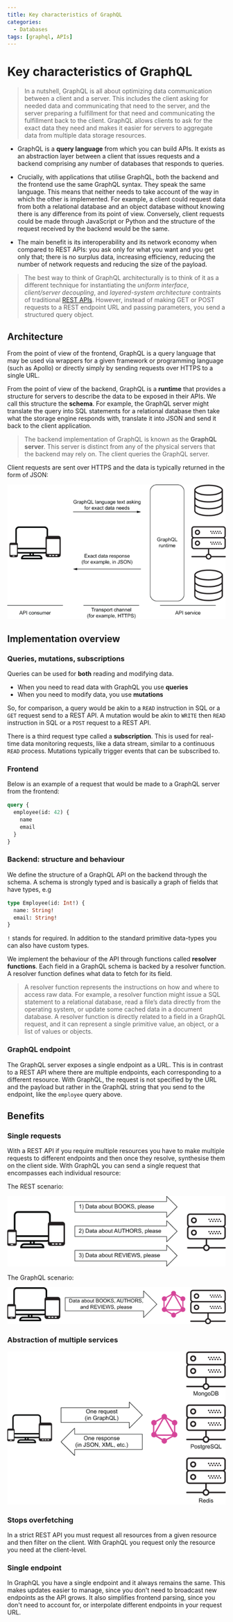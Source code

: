 ```yaml
---
title: Key characteristics of GraphQL
categories:
  - Databases
tags: [graphql, APIs]
---
```


# Key characteristics of GraphQL

> In a nutshell, GraphQL is all about optimizing data communication between a
> client and a server. This includes the client asking for needed data and
> communicating that need to the server, and the server preparing a fulfillment
> for that need and communicating the fulfillment back to the client. GraphQL
> allows clients to ask for the exact data they need and makes it easier for
> servers to aggregate data from multiple data storage resources.

- GraphQL is a **query language** from which you can build APIs. It exists as an
  abstraction layer between a client that issues requests and a backend
  comprising any number of databases that responds to queries.

- Crucially, with applications that utilise GraphQL, both the backend and the
  frontend use the same GraphQL syntax. They speak the same language. This means
  that neither needs to take account of the way in which the other is
  implemented. For example, a client could request data from both a relational
  database and an object database without knowing there is any difference from
  its point of view. Conversely, client requests could be made through
  JavaScript or Python and the structure of the request received by the backend
  would be the same.
- The main benefit is its interoperability and its network economy when compared
  to REST APIs: you ask only for what you want and you get only that; there is
  no surplus data, increasing efficiency, reducing the number of network
  requests and reducing the size of the payload.

> The best way to think of GraphQL architecturally is to think of it as a
> different technique for instantiating the _uniform interface_, _client/server
> decoupling_, and _layered-system architecture_ contraints of traditional
> [REST APIs](/Databases/REST/RESTful_APIs.md#rest). However, instead of making
> GET or POST requests to a REST endpoint URL and passing parameters, you send a
> structured query object.

## Architecture

From the point of view of the frontend, GraphQL is a query language that may be
used via wrappers for a given framework or programming language (such as Apollo)
or directly simply by sending requests over HTTPS to a single URL.

From the point of view of the backend, GraphQL is a **runtime** that provides a
structure for servers to describe the data to be exposed in their APIs. We call
this structure the **schema**. For example, the GraphQL server might translate
the query into SQL statements for a relational database then take what the
storage engine responds with, translate it into JSON and send it back to the
client application.

> The backend implementation of GraphQL is known as the **GraphQL server**. This
> server is distinct from any of the physical servers that the backend may rely
> on. The client queries the GraphQL server.

Client requests are sent over HTTPS and the data is typically returned in the
form of JSON:

![](/img/graphql-architecture.png)

## Implementation overview

### Queries, mutations, subscriptions

Queries can be used for **both** reading and modifying data.

- When you need to read data with GraphQL you use **queries**
- When you need to modify data, you use **mutations**

So, for comparison, a query would be akin to a `READ` instruction in SQL or a
`GET` request send to a REST API. A mutation would be akin to `WRITE` then
`READ` instruction in SQL or a `POST` request to a REST API.

There is a third request type called a **subscription**. This is used for
real-time data monitoring requests, like a data stream, similar to a continuous
`READ` process. Mutations typically trigger events that can be subscribed to.

### Frontend

Below is an example of a request that would be made to a GraphQL server from the
frontend:

```graphql
query {
  employee(id: 42) {
    name
    email
  }
}
```

### Backend: structure and behaviour

We define the structure of a GraphQL API on the backend through the schema. A
schema is strongly typed and is basically a graph of fields that have types, e.g

```graphql
type Employee(id: Int!) {
  name: String!
  email: String!
}
```

`!` stands for required. In addition to the standard primitive data-types you
can also have custom types.

We implement the behaviour of the API through functions called **resolver
functions**. Each field in a GraphQL schema is backed by a resolver function. A
resolver function defines what data to fetch for its field.

> A resolver function represents the instructions on how and where to access raw
> data. For example, a resolver function might issue a SQL statement to a
> relational database, read a file’s data directly from the operating system, or
> update some cached data in a document database. A resolver function is
> directly related to a field in a GraphQL request, and it can represent a
> single primitive value, an object, or a list of values or objects.

### GraphQL endpoint

The GraphQL server exposes a single endpoint as a URL. This is in contrast to a
REST API where there are multiple endpoints, each corresponding to a different
resource. With GraphQL, the request is not specified by the URL and the payload
but rather in the GraphQL string that you send to the endpoint, like the
`employee` query above.

## Benefits

### Single requests

With a REST API if you require multiple resources you have to make multiple
requests to different endpoints and then once they resolve, synthesise them on
the client side. With GraphQL you can send a single request that encompasses
each individual resource:

The REST scenario:

![](/img/REST_request-load.png)

The GraphQL scenario:

![](/img/graphQL_request_load.png)

### Abstraction of multiple services

![](/img/graphql_multiple_resources.png)

### Stops overfetching

In a strict REST API you must request all resources from a given resource and
then filter on the client. With GraphQL you request only the resource you need
at the client-level.

### Single endpoint

In GraphQL you have a single endpoint and it always remains the same. This makes
updates easier to manage, since you don't need to broadcast new endpoints as the
API grows. It also simplifies frontend parsing, since you don't need to account
for, or interpolate different endpoints in your request URL.
